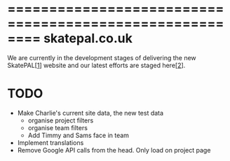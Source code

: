 ========================================================
skatepal.co.uk
========================================================
We are currently in the development stages of delivering the new SkatePAL[[1]] website
and our latest efforts are staged here[[2]].

TODO
====
  - Make Charlie's current site data, the new test data
    - organise project filters
    - organise team filters
    - Add Timmy and Sams face in team
  - Implement translations
  - Remove Google API calls from the head. Only load on project page


[1]: https://www.skatepal.co.uk
[2]: http://skatepal-app.herokuapp.com/
